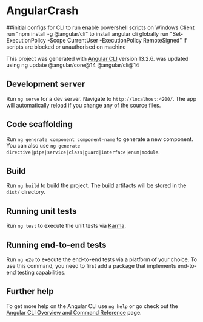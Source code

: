 # AngularCrash

##initial configs for CLI to run enable powershell scripts on Windows Client
run  "npm install -g @angular/cli" to install angular cli globally 
run "Set-ExecutionPolicy -Scope CurrentUser -ExecutionPolicy RemoteSigned" if scripts are blocked or unauthorised on machine


This project was generated with [Angular CLI](https://github.com/angular/angular-cli) version 13.2.6.
was updated using ng update @angular/core@14 @angular/cli@14

## Development server

Run `ng serve` for a dev server. Navigate to `http://localhost:4200/`. The app will automatically reload if you change any of the source files.

## Code scaffolding

Run `ng generate component component-name` to generate a new component. You can also use `ng generate directive|pipe|service|class|guard|interface|enum|module`.

## Build

Run `ng build` to build the project. The build artifacts will be stored in the `dist/` directory.

## Running unit tests

Run `ng test` to execute the unit tests via [Karma](https://karma-runner.github.io).

## Running end-to-end tests

Run `ng e2e` to execute the end-to-end tests via a platform of your choice. To use this command, you need to first add a package that implements end-to-end testing capabilities.

## Further help

To get more help on the Angular CLI use `ng help` or go check out the [Angular CLI Overview and Command Reference](https://angular.io/cli) page.
